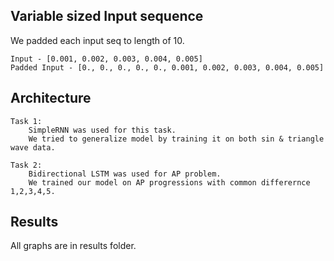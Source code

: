 ## Variable sized Input sequence
We padded each input seq to length of 10.

	Input - [0.001, 0.002, 0.003, 0.004, 0.005]
	Padded Input - [0., 0., 0., 0., 0., 0.001, 0.002, 0.003, 0.004, 0.005]

##  Architecture

	Task 1:
		SimpleRNN was used for this task.
		We tried to generalize model by training it on both sin & triangle wave data.

	Task 2:
		Bidirectional LSTM was used for AP problem.
		We trained our model on AP progressions with common differernce 1,2,3,4,5.

## Results

All graphs are in results folder.
